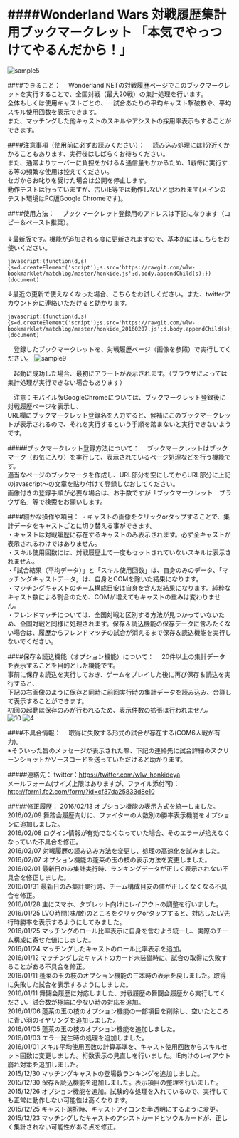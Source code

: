####Wonderland Wars 対戦履歴集計用ブックマークレット 「本気でやっつけてやるんだから！」
====
![sample5](https://cloud.githubusercontent.com/assets/16392405/11944775/d0ca1c28-a88b-11e5-83ac-691de748b479.jpg)

####できること：
　Wonderland.NETの対戦履歴ページでこのブックマークレットを実行することで、全国対戦（最大20戦）の集計処理を行います。<br>
全体もしくは使用キャストごとの、一試合あたりの平均キャスト撃破数や、平均スキル使用回数を表示できます。<br>
また、マッチングした他キャストのスキルやアシストの採用率表示もすることができます。<br>

####注意事項（使用前に必ずお読みください）：
　読み込み処理には1分近くかかることもあります、実行後はしばらくお待ちください。<br>
また、通常よりサーバーに負担をかける＆通信量もかかるため、1戦毎に実行する等の頻繁な使用は控えてください。<br>
セガからお叱りを受けた場合は公開を停止します。<br>
動作テストは行っていますが、古いIE等では動作しないと思われます(メインのテスト環境はPC版Google Chromeです)。

####使用方法：
　ブックマークレット登録用のアドレスは下記になります（コピー＆ペースト推奨）。<br>
<br>
↓最新版です。機能が追加される度に更新されますので、基本的にはこちらをお使いください。
```
javascript:(function(d,s){s=d.createElement('script');s.src='https://rawgit.com/wlw-bookmarklet/matchlog/master/honkide.js';d.body.appendChild(s);})(document)
```
↓最近の更新で使えなくなった場合、こちらをお試しください。また、twitterアカウント宛に連絡いただけると助かります。
```
javascript:(function(d,s){s=d.createElement('script');s.src='https://rawgit.com/wlw-bookmarklet/matchlog/master/honkide_20160207.js';d.body.appendChild(s);})(document)
```

　登録したブックマークレットを、対戦履歴ページ（画像を参照）で実行してください。
![sample9](https://cloud.githubusercontent.com/assets/16392405/11995108/3e994248-aa8e-11e5-95ee-5da5e00a8070.jpg)

　起動に成功した場合、最初にアラートが表示されます。（ブラウザによっては集計処理が実行できない場合もあります）<br>

　注意：モバイル版GoogleChromeについては、ブックマークレット登録後に対戦履歴ページを表示し、<br>
URL欄にブックマークレット登録名を入力すると、候補にこのブックマークレットが表示されるので、それを実行するという手順を踏まないと実行できないようです。

#####ブックマークレット登録方法について：
　ブックマークレットはブックマーク（お気に入り）を実行して、表示されているページ処理などを行う機能です。<br>
適当なページのブックマークを作成し、URL部分を空にしてからURL部分に上記のjavascript～の文章を貼り付けて登録しなおしてください。<br>
画像付きの登録手順が必要な場合は、お手数ですが「ブックマークレット　ブラウザ名」等で検索をお願いします。

####細かな操作や項目：
・キャストの画像をクリックorタップすることで、集計データをキャストごとに切り替える事ができます。<br>
・キャストは対戦履歴に存在するキャストのみ表示されます。必ず全キャストが表示されるわけではありません。<br>
・スキル使用回数には、対戦履歴上で一度もセットされていないスキルは表示されません。<br>
・「試合結果（平均データ）」と「スキル使用回数」は、自身のみのデータ、「マッチングキャストデータ」は、自身とCOMを除いた結果になります。<br>
・マッチングキャストのチーム構成目安は自身を含んだ結果になります。純粋なキャスト数による割合のため、COMが増えてもキャストの重みは変わりません。<br>
・フレンドマッチについては、全国対戦と区別する方法が見つかっていないため、全国対戦と同様に処理されます。保存＆読込機能の保存データに含みたくない場合は、履歴からフレンドマッチの試合が消えるまで保存＆読込機能を実行しないでください。

####保存＆読込機能（オプション機能）について：
　20件以上の集計データを表示することを目的とした機能です。<br>
事前に保存＆読込を実行しておき、ゲームをプレイした後に再び保存＆読込を実行すると、<br>
下記の右画像のように保存と同時に前回実行時の集計データを読み込み、合算して表示することができます。<br>
初回の起動は保存のみが行われるため、表示件数の拡張は行われません。<br>
![10](https://cloud.githubusercontent.com/assets/16392405/12037151/988d99fc-ae8f-11e5-885d-4909606329d6.jpg)
![4](https://cloud.githubusercontent.com/assets/16392405/12037201/0a71e4ba-ae90-11e5-9af8-6f78eecf2bc0.jpg)

####不具合情報：
　取得に失敗する形式の試合が存在する(COM6人戦が有力)。<br>
※そういった旨のメッセージが表示された際、下記の連絡先に試合詳細のスクリーンショットかソースコードを送っていただけると助かります。<br>

#####連絡先：
twitter：https://twitter.com/wlw_honkideya<br>
メールフォーム(サイズ上限はありますが、ファイル添付可)：http://form1.fc2.com/form/?id=cf37da25833d8e10

#####修正履歴：
2016/02/13 オプション機能の表示方式を統一しました。<br>
2016/02/09 舞踏会履歴向けに、ファイターの人数別の勝率表示機能をオプションに追加しました。<br>
2016/02/08 ログイン情報が有効でなくなっていた場合、そのエラーが拾えなくなっていた不具合を修正。<br>
2016/02/07 対戦履歴の読み込み方法を変更し、処理の高速化を試みました。<br>
2016/02/07 オプション機能の蓬莱の玉の枝の表示方法を変更しました。<br>
2016/02/01 最新日のみ集計実行時、ランキングデータが正しく表示されない不具合を修正しました。<br>
2016/01/31 最新日のみ集計実行時、チーム構成目安の値が正しくなくなる不具合を修正。<br>
2016/01/28 主にスマホ、タブレット向けにレイアウトの調整を行いました。<br>
2016/01/25 LV○時間(味/敵)のところをクリックorタップすると、対応したLV先行時勝率を表示するようにしてみました。<br>
2016/01/25 マッチングのロール比率表示に自身を含むよう統一し、実際のチーム構成に寄せた値にしました。<br>
2016/01/24 マッチングしたキャストのロール比率表示を追加。<br>
2016/01/12 マッチングしたキャストのカード未装備時に、試合の取得に失敗することがある不具合を修正。<br>
2016/01/11 蓬莱の玉の枝のオプション機能の三本時の表示を戻しました。取得に失敗した試合を表示するようにしました。<br>
2016/01/11 舞闘会履歴に対応しました、対戦履歴の舞闘会履歴から実行してください。試合数が極端に少ない時の対応を追加。<br>
2016/01/06 蓬莱の玉の枝のオプション機能の一部項目を削除し、空いたところに青い羽のイヤリングを追加しました。<br>
2016/01/05 蓬莱の玉の枝のオプション機能を追加しました。<br>
2016/01/03 エラー発生時の処理を追加しました。<br>
2016/01/01 スキル平均使用回数の計算基準を、キャスト使用回数からスキルセット回数に変更しました。桁数表示の見直しを行いました。IE向けのレイアウト崩れ対策を追加しました。<br>
2015/12/30 マッチングキャストの登場数ランキングを追加しました。<br>
2015/12/30 保存＆読込機能を追加しました。表示項目の整理を行いました。<br>
2015/12/26 オプション機能を追加。試験的な処理を入れているので、実行しても正常に動作しない可能性は高くなります。<br>
2015/12/25 キャスト選択時、キャストアイコンを半透明にするように変更。<br>
2015/12/23 マッチングしたキャストのアシストカードとソウルカードが、正しく集計されない可能性がある点を修正。


